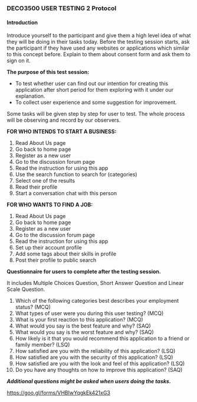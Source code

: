 ### DECO3500 USER TESTING 2 Protocol

#### Introduction

Introduce yourself to the participant and give them a high level idea of what they will be doing in their tasks today. Before the testing session starts, ask the participant if they have used any websites or applications which similar to this concept before. Explain to them about consent form and ask them to sign on it.

**The purpose of this test session:**
-	To test whether user can find out our intention for creating this application after short period for them exploring with it under our explanation.
-	To collect user experience and some suggestion for improvement.

Some tasks will be given step by step for user to test. The whole process will be observing and record by our observers. 

**FOR WHO INTENDS TO START A BUSINESS:**
1.	Read About Us page
2.	Go back to home page
3.	Register as a new user
4.	Go to the discussion forum page
5.	Read the instruction for using this app
6.	Use the search function to search for (categories)
7.	Select one of the results
8.	Read their profile 
9.	Start a conversation chat with this person


**FOR WHO WANTS TO FIND A JOB:**
1.	Read About Us page
2.	Go back to home page
3.	Register as a new user
4.	Go to the discussion forum page
5.	Read the instruction for using this app
6.	Set up their account profile
7.	Add some tags about their skills in profile 
8.	Post their profile to public search

**Questionnaire for users to complete after the testing session.**

It includes Multiple Choices Question, Short Answer Question and Linear Scale Question.

1.	Which of the following categories best describes your employment status? (MCQ)
2.	What types of user were you during this user testing? (MCQ)
3.	What is your first reaction to this application? (MCQ)
4.	What would you say is the best feature and why? (SAQ)
5.	What would you say is the worst feature and why? (SAQ)
6.	How likely is it that you would recommend this application to a friend or family member? (LSQ)
7.	How satisfied are you with the reliability of this application? (LSQ)
8.	How satisfied are you with the security of this application? (LSQ)
9.	How satisfied are you with the look and feel of this application? (LSQ)
10.	Do you have any thoughts on how to improve this application? (SAQ)

**_Additional questions might be asked when users doing the tasks._**

https://goo.gl/forms/VHBIwYqgkEk421xG3 

